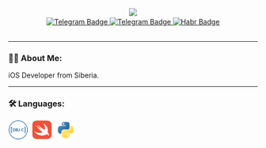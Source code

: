 <div id="header" align="center">
  <img src="https://media.giphy.com/media/yNU0cGq2Cu36sCf1WL/giphy.gif" width="100"/>
</div>

<div id="badges" align="center">
  <a href="https://t.me/dev_lis">
    <img src=https://img.shields.io/static/v1?style=for-the-badge&message=Telegram&color=26A5E4&logo=Telegram&logoColor=FFFFFF&label= alt="Telegram Badge"/>
  </a>
  <a href="https://www.facebook.com/profile.php?id=100077695834120">
    <img src=https://img.shields.io/static/v1?style=for-the-badge&message=Facebook&color=1877F2&logo=Facebook&logoColor=FFFFFF&label= alt="Telegram Badge"/>
  </a>
  <a href="https://habr.com/ru/users/MrLis/">
    <img src=https://img.shields.io/static/v1?style=for-the-badge&message=Habr&color=65A3BE&logo=Habr&logoColor=FFFFFF&label= alt="Habr Badge"/>
  </a>
</div>

<div id="badges" align="center">
  <img src="https://komarev.com/ghpvc/?username=dev-lis&style=flat-square&color=blue" alt=""/>
</div>

---

### :man_technologist: About Me:
iOS Developer from Siberia.

---

### :hammer_and_wrench: Languages:
<div>
  <img src="https://github.com/devicons/devicon/blob/master/icons/objectivec/objectivec-plain.svg" width="40" height="40"/>&nbsp;
  <img src="https://github.com/devicons/devicon/blob/master/icons/swift/swift-original.svg" width="40" height="40"/>&nbsp;
  <img src="https://github.com/devicons/devicon/blob/master/icons/python/python-original.svg" width="40" height="40"/>&nbsp;
</div>
